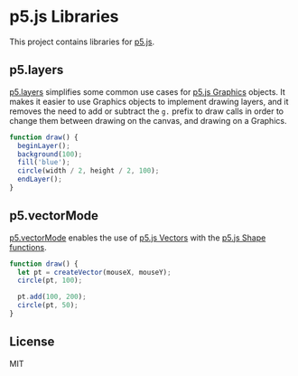 # p5.js Libraries

This project contains libraries for [p5.js](https://p5js.org).

## p5.layers

[p5.layers](./p5.layers/README.md#readme) simplifies some common use cases for
[p5.js Graphics](https://p5js.org/reference/#/p5/createGraphics) objects. It
makes it easier to use Graphics objects to implement drawing layers, and it
removes the need to add or subtract the `g.` prefix to draw calls in order to
change them between drawing on the canvas, and drawing on a Graphics.

```js
function draw() {
  beginLayer();
  background(100);
  fill('blue');
  circle(width / 2, height / 2, 100);
  endLayer();
}
```

## p5.vectorMode

[p5.vectorMode](./p5.vectorMode/README.md#readme) enables the use of
[p5.js Vectors](https://p5js.org/reference/#/p5/createVector) with the [p5.js
Shape functions](https://p5js.org/reference/#group-Shape).

```js
function draw() {
  let pt = createVector(mouseX, mouseY);
  circle(pt, 100);

  pt.add(100, 200);
  circle(pt, 50);
}
```

## License

MIT
